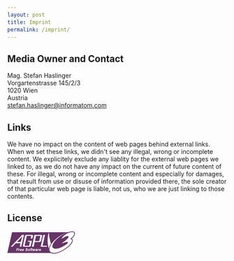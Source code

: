```yaml
---
layout: post
title: Imprint
permalink: /imprint/
---
```


## Media Owner and Contact

Mag. Stefan Haslinger  
Vorgartenstrasse 145/2/3  
1020 Wien  
Austria  
stefan.haslinger@informatom.com

## Links

We have no impact on the content of web pages behind external links. When we set
these links, we didn't see any illegal, wrong or incomplete content. We
explicitely exclude any liablity for the external web pages we linked to,
as we do not have any impact on the current of future content of these.
For illegal, wrong or incomplete content and especially for damages, that
result from use or disuse of information provided there, the sole creator
of that particular web page is liable, not us, who we are just linking to
those contents.

## License

[![AGPLv3](/img/agplv3-155x51.png)](http://www.gnu.org/licenses/agpl-3.0.de.html)
